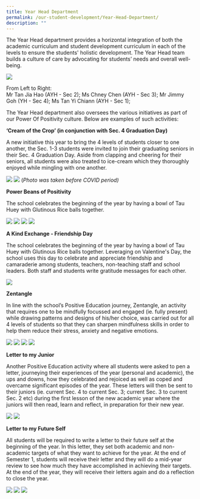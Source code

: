 ```yaml
---
title: Year Head Department
permalink: /our-student-development/Year-Head-Department/
description: ""
---
```

The Year Head department provides a horizontal integration of both the academic curriculum and student development curriculum in each of the levels to ensure the students' holistic development. The Year Head team builds a culture of care by advocating for students’ needs and overall well-being.

![](/images/YH%20Team%202023.jpeg)

From Left to Right: <br>
Mr Tan Jia Hao (AYH - Sec 2); Ms Chney Chen (AYH - Sec 3); Mr Jimmy Goh (YH - Sec 4); Ms Tan Yi Chiann (AYH - Sec 1); 

The Year Head department also oversees the various initiatives as part of our Power Of Positivity culture. Below are examples of such activities:

**‘Cream of the Crop’ (in conjunction with Sec. 4 Graduation Day)**

A new initiative this year to bring the 4 levels of students closer to one another, the Sec. 1-3 students were invited to join their graduating seniors in their Sec. 4 Graduation Day. Aside from clapping and cheering for their seniors, all students were also treated to ice-cream which they thoroughly enjoyed while mingling with one another.

![](/images/image017.jpeg)
![](/images/image018.gif)
(_Photo was taken before COVID period)_ 

**Power Beans of Positivity**

The school celebrates the beginning of the year by having a bowl of Tau Huey with Glutinous Rice balls together.

![](/images/image002.jpeg)
![](/images/image003.jpeg)
![](/images/image004.jpeg)
![](/images/image005.jpeg)

**A Kind Exchange - Friendship Day**

The school celebrates the beginning of the year by having a bowl of Tau Huey with Glutinous Rice balls together. Leveraging on Valentine's Day, the school uses this day to celebrate and appreciate friendship and camaraderie among students, teachers, non-teaching staff and school leaders. Both staff and students write gratitude messages for each other.

![](/images/image006.jpeg)

**Zentangle**

In line with the school’s Positive Education journey, Zentangle, an activity that requires one to be mindfully focussed and engaged (ie. fully present) while drawing patterns and designs of his/her choice, was carried out for all 4 levels of students so that they can sharpen mindfulness skills in order to help them reduce their stress, anxiety and negative emotions.

![](/images/image008.jpeg)
![](/images/image009.jpeg)
![](/images/image010.jpeg)
![](/images/image011.jpeg)

**Letter to my Junior**

Another Positive Education activity where all students were asked to pen a letter, journeying their experiences of the year (personal and academic), the ups and downs, how they celebrated and rejoiced as well as coped and overcame significant episodes of the year. These letters will then be sent to their juniors (ie. current Sec. 4 to current Sec. 3; current Sec. 3 to current Sec. 2 etc) during the first lesson of the new academic year where the juniors will then read, learn and reflect, in preparation for their new year.

![](/images/image012.jpeg)
![](/images/image013.jpeg)

**Letter to my Future Self**

All students will be required to write a letter to their future self at the beginning of the year. In this letter, they set both academic and non-academic targets of what they want to achieve for the year. At the end of Semester 1, students will receive their letter and they will do a mid-year review to see how much they have accomplished in achieving their targets. At the end of the year, they will receive their letters again and do a reflection to close the year.

![](/images/image012.jpeg)
![](/images/image015.jpeg)
![](/images/image016.jpeg)